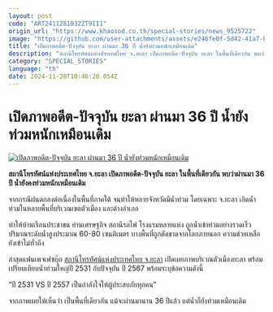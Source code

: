 ```yaml
---
layout: post
code: "ART2411281032ZT9II1"
origin_url: "https://www.khaosod.co.th/special-stories/news_9525722"
image: "https://github.com/user-attachments/assets/e246fe0f-5d42-41a7-b7d3-1a8d6c693e0c"
title: "เปิดภาพอดีต-ปัจจุบัน ยะลา ผ่านมา 36 ปี น้ำยังท่วมหนักเหมือนเดิม"
description: "สถานีโทรทัศน์แห่งประเทศไทย จ.ยะลา เปิดภาพอดีต-ปัจจุบัน ยะลา ในพื้นที่เดียวกัน พบว่าผ่านมา 36 ปี น้ำยังคงท่วมหนักเหมือนเดิม "
category: "SPECIAL_STORIES"
language: "th"
date: 2024-11-28T10:46:20.054Z
---
```


# เปิดภาพอดีต-ปัจจุบัน ยะลา ผ่านมา 36 ปี น้ำยังท่วมหนักเหมือนเดิม

[![เปิดภาพอดีต-ปัจจุบัน ยะลา ผ่านมา 36 ปี น้ำยังท่วมหนักเหมือนเดิม](https://www.khaosod.co.th/wpapp/uploads/2024/11/yala-6.jpg "เปิดภาพอดีต-ปัจจุบัน ยะลา ผ่านมา 36 ปี น้ำยังท่วมหนักเหมือนเดิม")](https://www.khaosod.co.th/wpapp/uploads/2024/11/yala-6.jpg)

**สถานีโทรทัศน์แห่งประเทศไทย จ.ยะลา เปิดภาพอดีต-ปัจจุบัน ยะลา ในพื้นที่เดียวกัน พบว่าผ่านมา 36 ปี น้ำยังคงท่วมหนักเหมือนเดิม**

จากกรณีฝนตกลงต่อเนื่องในพื้นที่ภาคใต้ จนทำให้หลายจังหวัดมีน้ำท่วม โดยเฉพาะ จ.ยะลา เกิดน้ำท่วมในหลายพื้นที่บริเวณเขตตัวเมือง และต่างอำเภอ

ทำให้บ้านเรือนประชาชน ย่านเศรษฐกิจ สถานีรถไฟ โรงแรมหลายแห่ง ถูกน้ำเข้าท่วมอย่างรวดเร็ว ปริมาณระดับน้ำสูงประมาณ 60-80 เซนติเมตร บางพื้นที่ถูกตัดขาดจากโลกภายนอก ความช่วยเหลือยังเข้าไม่ทั่วถึง

ล่าสุดแฟนเพจเฟซบุ๊ก [สถานีโทรทัศน์แห่งประเทศไทย จ.ยะลา](https://www.facebook.com/NBTYALA11/posts/pfbid02FBi8ffP3QVLy1qSYKnmz6qMxi4N6a45kuduQTdNE2khi5YQnGDxswgjXJbuTVVsUl) เปิดเผยภาพบริเวณตัวเมืองยะลา พร้อมเปรียบเทียบน้ำท่วมใหญ่ปี 2531 กับปัจจุบัน ปี 2567 พร้อมระบุข้อความดังนี้

“ปี 2531 VS ปี 2557 เป็นกำลังใจให้ผู้ประสบภัยทุกคน”

จากภาพเผยให้เห็นว่า เป็นพื้นที่เดียวกัน แม้จะผ่านมานาน 36 ปีแล้ว แต่น้ำก็ยังท่วมเหมือนเดิม